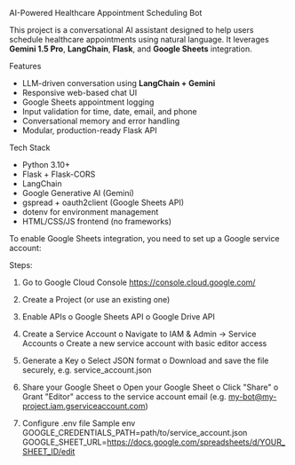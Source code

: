 AI-Powered Healthcare Appointment Scheduling Bot

This project is a conversational AI assistant designed to help users schedule healthcare appointments using natural language. It leverages **Gemini 1.5 Pro**, **LangChain**, **Flask**, and **Google Sheets** integration.



Features

- LLM-driven conversation using **LangChain + Gemini**
- Responsive web-based chat UI
- Google Sheets appointment logging
- Input validation for time, date, email, and phone
- Conversational memory and error handling
- Modular, production-ready Flask API



Tech Stack

- Python 3.10+
- Flask + Flask-CORS
- LangChain
- Google Generative AI (Gemini)
- gspread + oauth2client (Google Sheets API)
- dotenv for environment management
- HTML/CSS/JS frontend (no frameworks)



To enable Google Sheets integration, you need to set up a Google service account:

Steps:
1.	Go to Google Cloud Console
  https://console.cloud.google.com/
2.	Create a Project (or use an existing one)
   
3.	Enable APIs
  o	Google Sheets API
  o	Google Drive API

4.	Create a Service Account
  o	Navigate to IAM & Admin → Service Accounts
  o	Create a new service account with basic editor access

5.	Generate a Key
  o	Select JSON format
  o	Download and save the file securely, e.g. service_account.json

6.	Share your Google Sheet
  o	Open your Google Sheet
  o	Click "Share"
  o	Grant "Editor" access to the service account email (e.g. my-bot@my-project.iam.gserviceaccount.com)

7.	Configure .env file
  Sample env
    GOOGLE_CREDENTIALS_PATH=path/to/service_account.json
    GOOGLE_SHEET_URL=https://docs.google.com/spreadsheets/d/YOUR_SHEET_ID/edit

